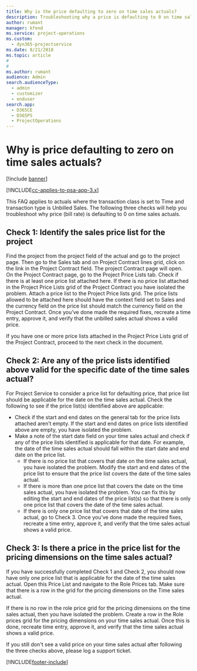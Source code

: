 ```yaml
---
title: Why is the price defaulting to zero on time sales actuals?
description: Troubleshooting why a price is defaulting to 0 on time sales actuals.
author: rumant
manager: kfend
ms.service: project-operations
ms.custom: 
  - dyn365-projectservice
ms.date: 8/21/2018
ms.topic: article
#
#
ms.author: rumant
audience: Admin
search.audienceType: 
  - admin
  - customizer
  - enduser
search.app: 
  - D365CE
  - D365PS
  - ProjectOperations
---
```

# Why is price defaulting to zero on time sales actuals?

[!include [banner](../includes/psa-now-project-operations.md)]

[!INCLUDE[cc-applies-to-psa-app-3.x](../includes/cc-applies-to-psa-app-3x.md)]

This FAQ applies to actuals where the transaction class is set to Time and transaction type is Unbilled Sales. The following three checks will help you troubleshoot why price (bill rate) is defaulting to 0 on time sales actuals.

## Check 1: Identify the sales price list for the project

Find the project from the project field of the actual and go to the project page. Then go to the Sales tab and on Project Contract lines grid, click on the link in the Project Contract field. The project Contract page will open. On the Project Contract page, go to the Project Price Lists tab. Check if there is at least one price list attached here. 
If there is no price list attached in the Project Price Lists grid of the Project Contract you have isolated the problem. Attach a price list to the Project Price lists grid. The price lists allowed to be attached here should have the context field set to Sales and the currency field on the price list should match the currency field on the Project Contract. Once you’ve done made the required fixes, recreate a time entry, approve it, and verify that the unbilled sales actual shows a valid price. 

If you have one or more price lists attached in the Project Price Lists grid of the Project Contract, proceed to the next check in the document.

## Check 2: Are any of the price lists identified above valid for the specific date of the time sales actual?

For Project Service to consider a price list for defaulting price, that price list should be applicable for the date on the time sales actual. Check the following to see if the price list(s) identified above are applicable:
- Check if the start and end dates on the general tab for the price lists attached aren’t empty. If the start and end dates on price lists identified above are empty, you have isolated the problem. 
- Make a note of the start date field on your time sales actual and check if any of the price lists identified is applicable for that date. For example, the date of the time sales actual should fall within the start date and end date on the price list. 
	- If there is no price list that covers that date on the time sales actual, you have isolated the problem. Modify the start and end dates of the price list to ensure that the price list covers the date of the time sales actual. 
	- If there is more than one price list that covers the date on the time sales actual, you have isolated the problem. You can fix this by editing the start and end dates of the price list(s) so that there is only one price list that covers the date of the time sales actual. 
	- If there is only one price list that covers that date of the time sales actual, go to Check 3.
Once you’ve done made the required fixes, recreate a time entry, approve it, and verify that the time sales actual shows a valid price.

## Check 3: Is there a price in the price list for the pricing dimensions on the time sales actual?

If you have successfully completed Check 1 and Check 2, you should now have only one price list that is applicable for the date of the time sales actual. Open this Price List and navigate to the Role Prices tab. Make sure that there is a row in the grid for the pricing dimensions on the Time sales actual.

If there is no row in the role price grid for the pricing dimensions on the time sales actual, then you have isolated the problem. Create a row in the Role prices grid for the pricing dimensions on your time sales actual. Once this is done, recreate time entry, approve it, and verify that the time sales actual shows a valid price.

If you still don't see a valid price on your time sales actual after following the three checks above, please log a support ticket. 



[!INCLUDE[footer-include](../includes/footer-banner.md)]